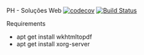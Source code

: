 PH - Soluções Web
[![codecov](https://codecov.io/gh/pedromadureira000/phsw/branch/main/graph/badge.svg?token=C1D5O6BGFP)](https://codecov.io/gh/pedromadureira000/phsw)
[![Build Status](https://travis-ci.com/pedromadureira000/phsw.svg?branch=main)](https://travis-ci.com/pedromadureira000/phsw)

Requirements 

- apt get install wkhtmltopdf
- apt get install xorg-server